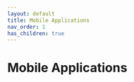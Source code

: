 ```yaml
---
layout: default
title: Mobile Applications
nav_order: 1
has_children: true
---
```

# Mobile Applications